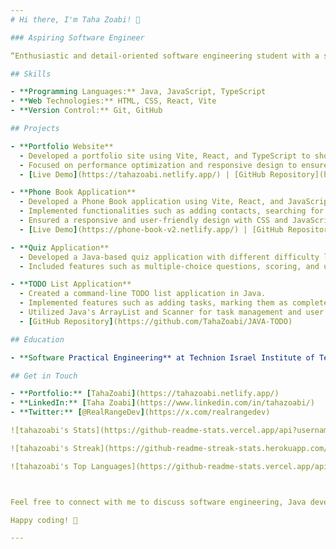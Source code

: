 ```yaml
---
# Hi there, I'm Taha Zoabi! 👋

### Aspiring Software Engineer

“Enthusiastic and detail-oriented software engineering student with a solid foundation in Java programming. Skilled in building robust applications, applying best coding practices, and problem-solving. Passionate about learning new technologies and contributing to impactful projects.”

## Skills

- **Programming Languages:** Java, JavaScript, TypeScript
- **Web Technologies:** HTML, CSS, React, Vite
- **Version Control:** Git, GitHub

## Projects

- **Portfolio Website**
  - Developed a portfolio site using Vite, React, and TypeScript to showcase my projects and skills.
  - Focused on performance optimization and responsive design to ensure a smooth user experience across devices.
  - [Live Demo](https://tahazoabi.netlify.app/) | [GitHub Repository](https://github.com/TahaZoabi/portfolio)

- **Phone Book Application**
  - Developed a Phone Book application using Vite, React, and JavaScript.
  - Implemented functionalities such as adding contacts, searching for contacts, and deleting contacts.
  - Ensured a responsive and user-friendly design with CSS and JavaScript for interactivity.
  - [Live Demo](https://phone-book-v2.netlify.app/) | [GitHub Repository](https://github.com/TahaZoabi/Phone-Book)

- **Quiz Application**
  - Developed a Java-based quiz application with different difficulty levels.
  - Included features such as multiple-choice questions, scoring, and user feedback, allowing users to take quizzes and view their results.

- **TODO List Application**
  - Created a command-line TODO list application in Java.
  - Implemented features such as adding tasks, marking them as complete, and deleting tasks.
  - Utilized Java's ArrayList and Scanner for task management and user input.
  - [GitHub Repository](https://github.com/TahaZoabi/JAVA-TODO)

## Education

- **Software Practical Engineering** at Technion Israel Institute of Technology (Expected Graduation: 2026)

## Get in Touch

- **Portfolio:** [TahaZoabi](https://tahazoabi.netlify.app/)
- **LinkedIn:** [Taha Zoabi](https://www.linkedin.com/in/tahazoabi/)
- **Twitter:** [@RealRangeDev](https://x.com/realrangedev)

![tahazoabi's Stats](https://github-readme-stats.vercel.app/api?username=tahazoabi&theme=tokyonight&show_icons=true&hide_border=false&count_private=true)

![tahazoabi's Streak](https://github-readme-streak-stats.herokuapp.com/?user=tahazoabi&theme=tokyonight&hide_border=false)

![tahazoabi's Top Languages](https://github-readme-stats.vercel.app/api/top-langs/?username=tahazoabi&theme=tokyonight&show_icons=true&hide_border=false&layout=compact)



Feel free to connect with me to discuss software engineering, Java development, algorithms, or collaborative opportunities. I am passionate about leveraging technology to create meaningful solutions and eager to contribute to innovative projects.

Happy coding! 🚀

---
```


